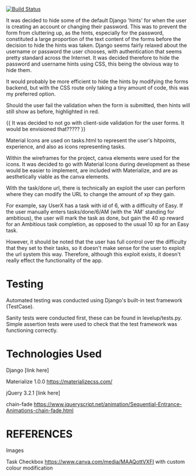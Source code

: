 [![Build Status](https://travis-ci.org/dhamma1991/milestone-project-4.svg?branch=master)](https://travis-ci.org/dhamma1991/milestone-project-4)


It was decided to hide some of the default Django 'hints' for when the user is creating an account or changing their password. This was to prevent the form from cluttering up, as the hints, especially for the password, constituted a large proportion of the text content of the forms before the decision to hide the hints was taken. Django seems fairly relaxed about the username or password the user chooses, with authentication that seems pretty standard across the Internet. It was decided therefore to hide the password and username hints using CSS, this being the obvious way to hide them. 

It would probably be more efficient to hide the hints by modifying the forms backend, but with the CSS route only taking a tiny amount of code, this was my preferred option.

Should the user fail the validation when the form is submitted, then hints will still show as before, highlighted in red.

{{ It was decided to not go with client-side validation for the user forms. It would be envisioned that????? }}



Material Icons are used on tasks.html to represent the user's hitpoints, experience, and also as icons representing tasks. 

Within the wireframes for the project, canva elements were used for the icons. It was decided to go with Material Icons during development as these would be easier to implement, are included with Materialize, and are as aesthetically viable as the canva elements.


With the task/done url, there is technically an exploit the user can perform where they can modify the URL to change the amount of xp they gain.

For example, say UserX has a task with id of 6, with a difficulty of Easy. If the user manually enters tasks/done/6/AM (with the 'AM' standing for ambitious), the user will mark the task as done, but gain the 40 xp reward for an Ambitious task completion, as opposed to the usual 10 xp for an Easy task.

However, it should be noted that the user has full control over the difficulty that they set to their tasks, so it doesn't make sense for the user to exploit the url system this way. Therefore, although this exploit exists, it doesn't really effect the functionality of the app.

# Testing

Automated testing was conducted using Django's built-in test framework (TestCase).

Sanity tests were conducted first, these can be found in levelup/tests.py. Simple assertion tests were used to check that the test framework was functioning correctly.

# Technologies Used
Django
[link here]

Materialize 1.0.0
https://materializecss.com/

jQuery 3.2.1
[link here]

chain-fade
https://www.jqueryscript.net/animation/Sequential-Entrance-Animations-chain-fade.html

# REFERENCES
Images

Task Checkbox
https://www.canva.com/media/MAAQottVXFI with custom colour modification
